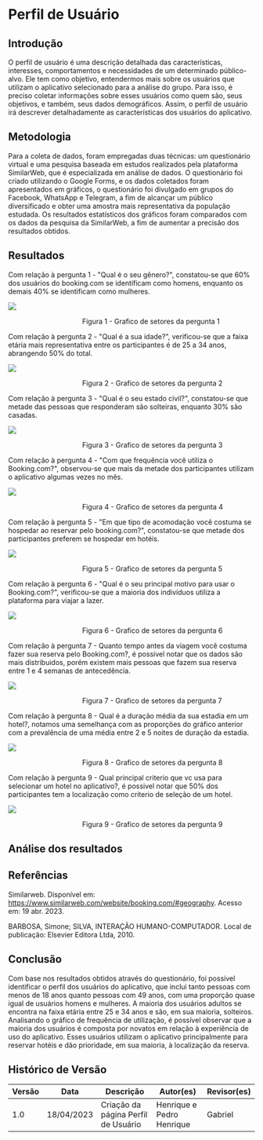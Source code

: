 # Perfil de Usuário

## Introdução

O perfil de usuário é uma descrição detalhada das características, interesses, comportamentos e necessidades de um determinado público-alvo. Ele tem como objetivo, entendermos mais sobre os usuários que utilizam o aplicativo selecionado para a análise do grupo. Para isso, é preciso coletar informações sobre esses usuários como quem são, seus objetivos, e também, seus dados demográficos. Assim, o perfil de usuário irá descrever detalhadamente as características dos usuários do aplicativo.

## Metodologia

Para a coleta de dados, foram empregadas duas técnicas: um questionário virtual e uma pesquisa baseada em estudos realizados pela plataforma SimilarWeb, que é especializada em análise de dados. O questionário foi criado utilizando o Google Forms, e os dados coletados foram apresentados em gráficos, o questionário foi divulgado em grupos do Facebook, WhatsApp e Telegram, a fim de alcançar um público diversificado e obter uma amostra mais representativa da população estudada. Os resultados estatísticos dos gráficos foram comparados com os dados da pesquisa da SimilarWeb, a fim de aumentar a precisão dos resultados obtidos.

## Resultados

Com relação à pergunta 1 - "Qual é o seu gênero?", constatou-se que 60% dos usuários do booking.com se identificam como homens, enquanto os demais 40% se identificam como mulheres.

<img src="../../assets/graficosQuestionario/genero.png"/>
<p style="margin-left: 30%;">Figura 1 - Grafico de setores da pergunta 1</p>

Com relação à pergunta 2 - "Qual é a sua idade?", verificou-se que a faixa etária mais representativa entre os participantes é de 25 a 34 anos, abrangendo 50% do total.

<img src="../../assets/graficosQuestionario/idade.png"/>
<p style="margin-left: 30%;">Figura 2 - Grafico de setores da pergunta 2</p>

Com relação à pergunta 3 - "Qual é o seu estado civil?", constatou-se que metade das pessoas que responderam são solteiras, enquanto 30% são casadas.

<img src="../../assets/graficosQuestionario/estadoCivil.png"/>
<p style="margin-left: 30%;">Figura 3 - Grafico de setores da pergunta 3</p>

Com relação à pergunta 4 - "Com que frequência você utiliza o Booking.com?", observou-se que mais da metade dos participantes utilizam o aplicativo algumas vezes no mês.

<img src="../../assets/graficosQuestionario/frequenciaApp.png"/>
<p style="margin-left: 30%;">Figura 4 - Grafico de setores da pergunta 4</p>

Com relação à pergunta 5 - "Em que tipo de acomodação você costuma se hospedar ao reservar pelo booking.com?", constatou-se que metade dos participantes preferem se hospedar em hotéis.

<img src="../../assets/graficosQuestionario/tipoAcomodacao.png"/>
<p style="margin-left: 30%;">Figura 5 - Grafico de setores da pergunta 5</p>

Com relação à pergunta 6 - "Qual é o seu principal motivo para usar o Booking.com?", verificou-se que a maioria dos indivíduos utiliza a plataforma para viajar a lazer.

<img src="../../assets/graficosQuestionario/principalMotivo.png"/>
<p style="margin-left: 30%;">Figura 6 - Grafico de setores da pergunta 6</p>

Com relação à pergunta 7 - Quanto tempo antes da viagem você costuma fazer sua reserva pelo Booking.com?, é possivel notar que os dados são mais distribuidos, porém existem mais pessoas que fazem sua reserva entre 1 e 4 semanas de antecedência.

<img src="../../assets/graficosQuestionario/antesDaViagem.png"/>
<p style="margin-left: 30%;">Figura 7 - Grafico de setores da pergunta 7</p>

Com relação à pergunta 8 - Qual é a duração média da sua estadia em um hotel?, notamos uma semelhança com as proporções do gráfico anterior com a prevalência de uma média entre 2 e 5 noites de duração da estadia.

<img src="../../assets/graficosQuestionario/tempoEstadia.png"/>
<p style="margin-left: 30%;">Figura 8 - Grafico de setores da pergunta 8</p>

Com relação à pergunta 9 - Qual principal criterio que vc usa para selecionar um hotel no aplicativo?, é possivel notar que 50% dos participantes tem a localização como criterio de seleção de um hotel.

<img src="../../assets/graficosQuestionario/criterioEscolhaHotel.png"/>
<p style="margin-left: 30%;">Figura 9 - Grafico de setores da pergunta 9</p>

## Análise dos resultados

## Referências

Similarweb. Disponível em: <https://www.similarweb.com/website/booking.com/#geography>. Acesso em: 19 abr. 2023.

BARBOSA, Simone; SILVA, INTERAÇÃO HUMANO-COMPUTADOR. Local de publicação: Elsevier Editora Ltda, 2010.

## Conclusão

Com base nos resultados obtidos através do questionário, foi possível identificar o perfil dos usuários do aplicativo, que inclui tanto pessoas com menos de 18 anos quanto pessoas com 49 anos, com uma proporção quase igual de usuários homens e mulheres. A maioria dos usuários adultos se encontra na faixa etária entre 25 e 34 anos e são, em sua maioria, solteiros. Analisando o gráfico de frequência de utilização, é possível observar que a maioria dos usuários é composta por novatos em relação à experiência de uso do aplicativo. Esses usuários utilizam o aplicativo principalmente para reservar hotéis e dão prioridade, em sua maioria, à localização da reserva.

## Histórico de Versão

| Versão | Data       | Descrição            | Autor(es)       | Revisor(es) |
| ------ | ---------- | -------------------- | --------------- | ----------- |
| 1.0    | 18/04/2023 | Criação da página Perfil de Usuário | Henrique e Pedro Henrique  | Gabriel      |
